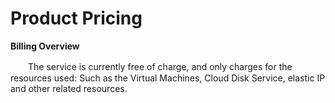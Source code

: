 # Product Pricing

**Billing Overview**

　　The service is currently free of charge, and only charges for the resources used: Such as the Virtual Machines, Cloud Disk Service, elastic IP and other related resources.





     
    
